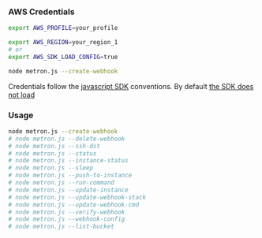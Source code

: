 ### AWS Credentials

```sh
export AWS_PROFILE=your_profile

export AWS_REGION=your_region_1
# or
export AWS_SDK_LOAD_CONFIG=true

node metron.js --create-webhook
```

Credentials follow the [javascript SDK](https://docs.aws.amazon.com/sdk-for-javascript/v2/developer-guide/configuring-the-jssdk.html) conventions. By default [the SDK does not load](https://docs.aws.amazon.com/sdk-for-javascript/v2/developer-guide/setting-region.html)

### Usage

```sh
node metron.js --create-webhook
# node metron.js --delete-webhook
# node metron.js --ssh-dst
# node metron.js --status
# node metron.js --instance-status
# node metron.js --sleep
# node metron.js --push-to-instance
# node metron.js --run-command
# node metron.js --update-instance
# node metron.js --update-webhook-stack
# node metron.js --update-webhook-cmd
# node metron.js --verify-webhook
# node metron.js --webhook-config
# node metron.js --list-bucket
```
